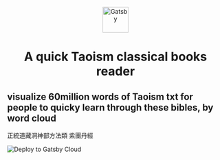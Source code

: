 <p align="center">
  <a href="https://www.gatsbyjs.com/?utm_source=starter&utm_medium=readme&utm_campaign=minimal-starter">
    <img alt="Gatsby" src="https://www.gatsbyjs.com/Gatsby-Monogram.svg" width="60" />
  </a>
</p>
<h1 align="center">
  A quick Taoism classical books reader
</h1>

## visualize 60million words of Taoism txt for people to quicky learn through these bibles, by word cloud
<p>正統道藏洞神部方法類 紫團丹經</p>
<img src="https://user-images.githubusercontent.com/4074967/198817207-e41783f3-6096-4e3c-a39d-6f8b53561188.svg" alt="Deploy to Gatsby Cloud">
